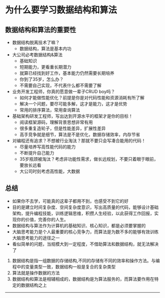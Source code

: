 # 为什么要学习数据结构和算法

## 数据结构和算法的重要性

* 数据结构脱离技术了嘛？
  - 数据结构，算法是基本内功
* 大公司必考数据结构&算法
  - 基础知识
  - 短期能力，更看重长期潜力
  - 就算已经找到好工作，基本能力仍然需要长期培养
  - 你到了35岁，怎么办？
  - 不需要自己实现，不代表什么都不需要了解
* 业务开发工程师，你真的愿意做一辈子CRUD boy吗？
  - 如何才能做性能优化？前提是你是对代码性能和资源消耗有所了解
  - 解决一个问题，要尽可能多解，这才是能力，这才是优势
  - 常用的排序算法，常用查询算法
* 基础架构研发工程师，写出达到开源水平的框架才是你的目标！
  - 阅读框架源码，理解背景思想非常有用
  - 很多重复造轮子，但是性能差异，扩展性差异
  - 高手竞争就是细节，算法是不是优化，数据存储效率，内存节省
* 对编程还有追求？不想被行业淘汰？那就不要只会写凑合能用的代码！
  - 尽量培养写高性能代码的能力
  - 不断提升自己能力
  - 35岁瓶颈被淘汰？考虑非功能性需求，做长远规划，不要只着眼于眼前，要放长远看
  - 大公司时刻考虑高性能，大数据

## 总结

* 如果你不去学，可能真的这辈子都用不到，也感受不到它的好
* 目的是建立时间复杂度、空间复杂度意识，写出高质量的代码，能够设计基础架构，提升编程技能，训练逻辑思维，积攒人生经验，以此获得工作回报，实现你的价值，完善你的人生。
* 数据结构与算法作为计算机的基础知识、核心知识，都是必须要掌握的
* 大脑思考能力是个人最重要的核心竞争力，而算法是为数不多的能够有效训练大脑思考能力的途径之一
* 看似简单的问题，当规模大到一定程度，不借助算法和数据结构，就无法解决了

1. 数据结构是指一组数据的存储结构,不同的存储有不同的效率和操作方法。与编程中的变量类型一致，数据结构一般是复合的复杂类型
2. 算法就是操作数据的方法
3. 数据结构和算法是相辅相成的，数据结构是为算法服务的，而算法要作用在特定的数据结构之上





















---

